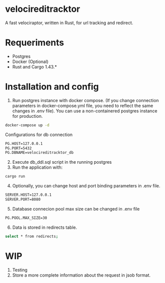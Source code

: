# velocireditracktor
A fast velociraptor, written in Rust, for url tracking and redirect.

# Requeriments
* Postgres
* Docker (Optional)
* Rust and Cargo 1.43.*

# Installation and config

1. Run postgres instance with docker compose. (If you change connection parameters in docker-compose.yml file, you need to reflect the same changes in .env file). You can use a non-containered postgres instance for production.
```bash
docker-compose up -d
```
Configurations for db connection
```bash
PG.HOST=127.0.0.1
PG.PORT=5432
PG.DBNAME=velocireditracktor_db
```
2. Execute db_ddl.sql script in the running postgres
3. Run the application with:
```bash
cargo run
```
4. Optionally, you can change host and port binding parameters in .env file.
```bash
SERVER.HOST=127.0.0.1
SERVER.PORT=8080
```
5. Database connecion pool max size can be changed in .env file
```bash
PG.POOL.MAX_SIZE=30
```
6. Data is stored in redirects table.
```bash
select * from redirects;
```

# WIP
1. Testing
2. Store a more complete information about the request in jsob format.

